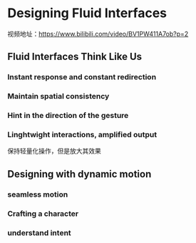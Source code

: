 # Designing Fluid Interfaces
视频地址：https://www.bilibili.com/video/BV1PW411A7ob?p=2

## Fluid Interfaces Think Like Us

### Instant response and constant redirection

### Maintain spatial consistency


### Hint in the direction of the gesture


### Linghtwight interactions, amplified output
保持轻量化操作，但是放大其效果

## Designing with dynamic motion
### seamless motion
### Crafting a character
### understand intent